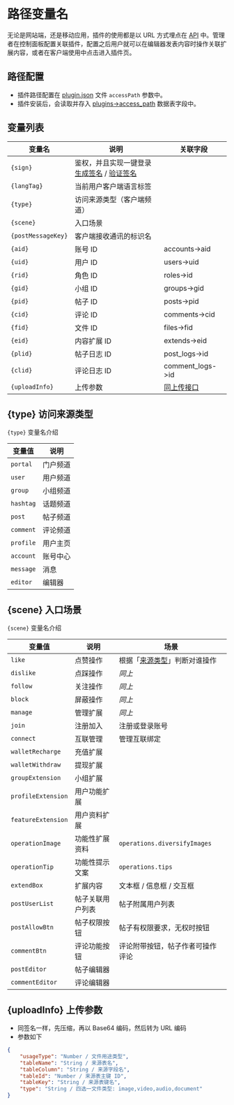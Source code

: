 # 路径变量名

无论是网站端，还是移动应用，插件的使用都是以 URL 方式埋点在 [API](../../api/) 中。管理者在控制面板配置关联插件，配置之后用户就可以在编辑器发表内容时操作关联扩展内容，或者在客户端使用中点击进入插件页。

## 路径配置

- 插件路径配置在 [plugin.json](../plugin/index.md#plugin-json-配置信息) 文件 `accessPath` 参数中。
- 插件安装后，会读取并存入 [plugins->access_path](../../database/plugins/plugins.md) 数据表字段中。

## 变量列表

| 变量名 | 说明 | 关联字段 |
| --- | --- | --- |
| `{sign}` | 鉴权，并且实现一键登录<br>[生成签名](url-sign.md) / [验证签名](../plugin/url-sign.md) |  |
| `{langTag}` | 当前用户客户端语言标签 |  |
| `{type}` | 访问来源类型（客户端频道） |  |
| `{scene}` | 入口场景 |  |
| `{postMessageKey}` | 客户端接收通讯的标识名 |  |
| `{aid}` | 账号 ID | accounts->aid |
| `{uid}` | 用户 ID | users->uid |
| `{rid}` | 角色 ID | roles->id |
| `{gid}` | 小组 ID | groups->gid |
| `{pid}` | 帖子 ID | posts->pid |
| `{cid}` | 评论 ID | comments->cid |
| `{fid}` | 文件 ID | files->fid |
| `{eid}` | 内容扩展 ID | extends->eid |
| `{plid}` | 帖子日志 ID | post_logs->id |
| `{clid}` | 评论日志 ID | comment_logs->id |
| `{uploadInfo}` | 上传参数 | [同上传接口](../../api/common/upload-file.md) |

## {type} 访问来源类型

`{type}` 变量名介绍

| 变量值 | 说明 |
| --- | --- |
| `portal` | 门户频道 |
| `user` | 用户频道 |
| `group` | 小组频道 |
| `hashtag` | 话题频道 |
| `post` | 帖子频道 |
| `comment` | 评论频道 |
| `profile` | 用户主页 |
| `account` | 账号中心 |
| `message` | 消息 |
| `editor` | 编辑器 |

## {scene} 入口场景

`{scene}` 变量名介绍

| 变量值 | 说明 | 场景 |
| --- | --- | --- |
| `like` | 点赞操作 | 根据「[来源类型](#type-访问来源类型)」判断对谁操作 |
| `dislike` | 点踩操作 | *同上* |
| `follow` | 关注操作 | *同上* |
| `block` | 屏蔽操作 | *同上* |
| `manage` | 管理扩展 | *同上* |
| `join` | 注册加入 | 注册或登录账号 |
| `connect` | 互联管理 | 管理互联绑定 |
| `walletRecharge` | 充值扩展 |  |
| `walletWithdraw` | 提现扩展 |  |
| `groupExtension` | 小组扩展 |  |
| `profileExtension` | 用户功能扩展 |  |
| `featureExtension` | 用户资料扩展 |  |
| `operationImage` | 功能性扩展资料 | `operations.diversifyImages` |
| `operationTip` | 功能性提示文案 | `operations.tips` |
| `extendBox` | 扩展内容 | 文本框 / 信息框 / 交互框 |
| `postUserList` | 帖子关联用户列表 | 帖子附属用户列表 |
| `postAllowBtn` | 帖子权限按钮 | 帖子有权限要求，无权时按钮 |
| `commentBtn` | 评论功能按钮 | 评论附带按钮，帖子作者可操作评论 |
| `postEditor` | 帖子编辑器 |  |
| `commentEditor` | 评论编辑器 |  |

## {uploadInfo} 上传参数

- 同签名一样，先压缩，再以 Base64 编码，然后转为 URL 编码
- 参数如下

```json
{
    "usageType": "Number / 文件用途类型",
    "tableName": "String / 来源表名",
    "tableColumn": "String / 来源字段名",
    "tableId": "Number / 来源表主键 ID",
    "tableKey": "String / 来源表键名",
    "type": "String / 四选一文件类型: image,video,audio,document"
}
```